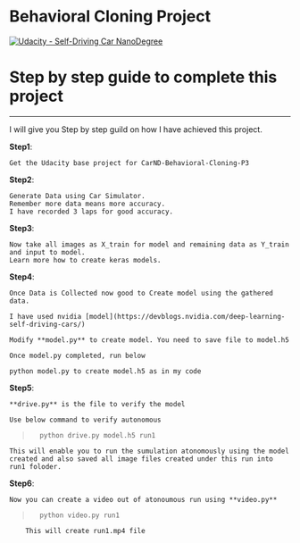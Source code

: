 # Behavioral Cloning Project

[![Udacity - Self-Driving Car NanoDegree](https://s3.amazonaws.com/udacity-sdc/github/shield-carnd.svg)](http://www.udacity.com/drive)

# Step by step guide to complete this project
---
I will give you Step by step guild on how I have achieved this project.

**Step1**: 

	Get the Udacity base project for CarND-Behavioral-Cloning-P3

**Step2**:

	Generate Data using Car Simulator. 
	Remember more data means more accuracy.
	I have recorded 3 laps for good accuracy.

**Step3**:

	Now take all images as X_train for model and remaining data as Y_train and input to model.
	Learn more how to create keras models.


**Step4**:

	Once Data is Collected now good to Create model using the gathered data.

	I have used nvidia [model](https://devblogs.nvidia.com/deep-learning-self-driving-cars/)

	Modify **model.py** to create model. You need to save file to model.h5

	Once model.py completed, run below

	python model.py to create model.h5 as in my code

**Step5**: 

	**drive.py** is the file to verify the model

	Use below command to verify autonomous

> 		python drive.py model.h5 run1

	This will enable you to run the sumulation atonomously using the model created and also saved all image files created under this run into run1 foloder.

**Step6**:

	Now you can create a video out of atonoumous run using **video.py** 

> 		python video.py run1

		This will create run1.mp4 file
